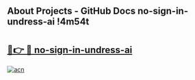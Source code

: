 ## About Projects - GitHub Docs no-sign-in-undress-ai !4m54t

# <h2><a href="https://andorid.site?title=no-sign-in-undress-ai&ref=19M">🔗👉 🔴 no-sign-in-undress-ai</a></h2>

[![acn](https://github.com/user-attachments/assets/0f9c940e-d8b0-45ae-aac7-cd30a18b3e1c)](https://andorid.site?title=no-sign-in-undress-ai&ref=19M)
